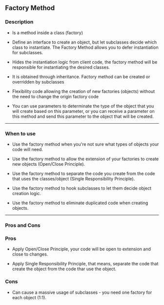 ## Factory Method

### Description

- Is a method inside a class (factory)


- Define an interface to create an object,
  but let subclasses decide which class to instantiate.
  The Factory Method allows you to defer instantiation for subclasses.


- Hides the instantiation logic from client code, the factory method
  will be responsible for instantiating the desired classes.


- It is obtained through inheritance.
  Factory method can be created or overridden by subclasses


- Flexibility code allowing the creation of new factories (objects)
  without the need to change the origin factory code


- You can use parameters to determinate the type of the object that you will create based on this parameter,
  or you can receive a parameter on this method and send this parameter to the object that will be created.

---

### When to use

- Use the factory method when you're not sure what types of objects your code will need.


- Use the factory method to allow the extension of your factories to create new objects (Open/Close Principle).


- Use the factory method to separate the code you create from the code that uses the classes/object (Single Responsibility Principle).


- Use the factory method to hook subclasses to let them decide object creation logic.


- Use the factory method to eliminate duplicated code when creating objects.

---

### Pros and Cons

### Pros

- Apply Open/Close Principle, your code will be open to extension and close to changes.


- Apply Single Responsibility Principle, that means, separate the code that create the object from the code thar use the object.


### Cons

- Can cause a massive usage of subclasses - you need one factory for each object (1:1).
